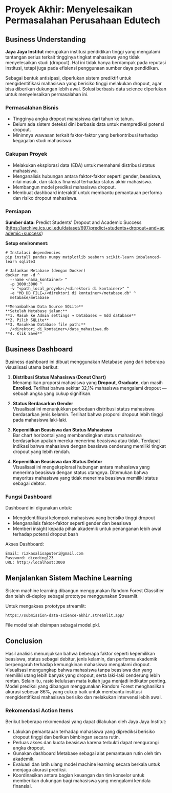 # Proyek Akhir: Menyelesaikan Permasalahan Perusahaan Edutech

## Business Understanding

**Jaya Jaya Institut** merupakan institusi pendidikan tinggi yang mengalami tantangan serius terkait tingginya tingkat mahasiswa yang tidak menyelesaikan studi (dropout). Hal ini tidak hanya berdampak pada reputasi institusi, tetapi juga pada efisiensi penggunaan sumber daya pendidikan.

Sebagai bentuk antisipasi, diperlukan sistem prediktif untuk mengidentifikasi mahasiswa yang berisiko tinggi melakukan dropout, agar bisa diberikan dukungan lebih awal. Solusi berbasis data science diperlukan untuk menyelesaikan permasalahan ini.

### Permasalahan Bisnis

- Tingginya angka dropout mahasiswa dari tahun ke tahun.
- Belum ada sistem deteksi dini berbasis data untuk memprediksi potensi dropout.
- Minimnya wawasan terkait faktor-faktor yang berkontribusi terhadap kegagalan studi mahasiswa.

### Cakupan Proyek

- Melakukan eksplorasi data (EDA) untuk memahami distribusi status mahasiswa.
- Menganalisis hubungan antara faktor-faktor seperti gender, beasiswa, nilai masuk, dan status finansial terhadap status akhir mahasiswa.
- Membangun model prediksi mahasiswa dropout.
- Membuat dashboard interaktif untuk membantu pemantauan performa dan risiko dropout mahasiswa.

### Persiapan

**Sumber data:** Predict Students' Dropout and Academic Success
(https://archive.ics.uci.edu/dataset/697/predict+students+dropout+and+academic+success)

**Setup environment:**

```
# Instalasi dependencies
pip install pandas numpy matplotlib seaborn scikit-learn imbalanced-learn sqlite3

# Jalankan Metabase (dengan Docker)
docker run -d ^
  --name <nama_kontainer> ^
  -p 3000:3000 ^
  -v "<path_local_proyek>:/<direktori di kontainer>" ^
  -e "MB_DB_FILE=/<direktori di kontainer>/metabase.db" ^
  metabase/metabase

**Menambahkan Data Source SQLite**
**Setelah Metabase jalan:**
**1. Masuk ke Admin settings → Databases → Add database**
**2. Pilih SQLite**
**3. Masukkan Database file path:**
  /<direktori_di_kontainer>/data_mahasiswa.db
**4. Klik Save**

```

## Business Dashboard

Business dashboard ini dibuat menggunakan Metabase yang dari beberapa visualisasi utama berikut:

1. **Distribusi Status Mahasiswa (Donut Chart)**  
   Menampilkan proporsi mahasiswa yang **Dropout**, **Graduate**, dan masih **Enrolled**. Terlihat bahwa sekitar 32,1% mahasiswa mengalami dropout — sebuah angka yang cukup signifikan.

2. **Status Berdasarkan Gender**  
   Visualisasi ini menunjukkan perbedaan distribusi status mahasiswa berdasarkan jenis kelamin. Terlihat bahwa proporsi dropout lebih tinggi pada mahasiswa laki-laki.

3. **Kepemilikan Beasiswa dan Status Mahasiswa**  
   Bar chart horizontal yang membandingkan status mahasiswa berdasarkan apakah mereka menerima beasiswa atau tidak. Terdapat indikasi bahwa mahasiswa dengan beasiswa cenderung memiliki tingkat dropout yang lebih rendah.

4. **Kepemilikan Beasiswa dan Status Debtor**  
   Visualisasi ini mengeksplorasi hubungan antara mahasiswa yang menerima beasiswa dengan status utangnya. Ditemukan bahwa mayoritas mahasiswa yang tidak menerima beasiswa memiliki status sebagai debtor.

### Fungsi Dashboard

Dashboard ini digunakan untuk:
- Mengidentifikasi kelompok mahasiswa yang berisiko tinggi dropout
- Menganalisis faktor-faktor seperti gender dan beasiswa
- Memberi insight kepada pihak akademik untuk penanganan lebih awal terhadap potensi dropout
bash

Akses Dashboard:
```
Email: rizkasalisaputeri@gmail.com
Password: dicoding123
URL: http://localhost:3000

```

## Menjalankan Sistem Machine Learning
Sistem machine learning dibangun menggunakan Random Forest Classifier dan telah di-deploy sebagai prototype menggunakan Streamlit.

Untuk mengakses prototype streamlit:

```
https://submission-data-science-akhir.streamlit.app/

```
File model telah disimpan sebagai model.pkl.

## Conclusion

Hasil analisis menunjukkan bahwa beberapa faktor seperti kepemilikan beasiswa, status sebagai debitur, jenis kelamin, dan performa akademik berpengaruh terhadap kemungkinan mahasiswa mengalami dropout. Visualisasi mengungkap bahwa mahasiswa tanpa beasiswa dan yang memiliki utang lebih banyak yang dropout, serta laki-laki cenderung lebih rentan. Selain itu, rasio kelulusan mata kuliah juga menjadi indikator penting. Model prediksi yang dibangun menggunakan Random Forest menghasilkan akurasi sebesar 86%, yang cukup baik untuk membantu institusi mengidentifikasi mahasiswa berisiko dan melakukan intervensi lebih awal.

### Rekomendasi Action Items

Berikut beberapa rekomendasi yang dapat dilakukan oleh Jaya Jaya Institut:

- Lakukan pemantauan terhadap mahasiswa yang diprediksi berisiko dropout tinggi dan berikan bimbingan secara rutin.
- Perluas akses dan kuota beasiswa karena terbukti dapat mengurangi angka dropout.
- Gunakan dashboard Metabase sebagai alat pemantauan rutin oleh tim akademik.
- Evaluasi dan latih ulang model machine learning secara berkala untuk menjaga akurasi prediksi.
- Koordinasikan antara bagian keuangan dan tim konselor untuk memberikan dukungan bagi mahasiswa yang mengalami kendala finansial.
